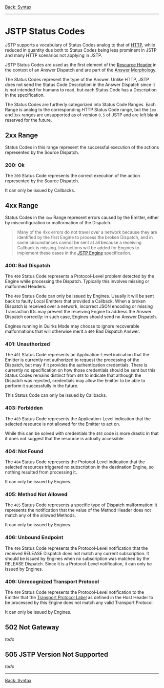 [Back: Syntax](index.md)

---

JSTP Status Codes
=================

JSTP supports a vocabulary of Status Codes analog to that of [HTTP](http://www.w3.org/Protocols/rfc2616/rfc2616-sec10.html), while reduced in quantity due both to Status Codes being less prominent in JSTP and many HTTP scenarios not applying in JSTP.

JSTP Status Codes are used as the first element of the [Resource Header](resource.md#answer-morphology) in the context of an Answer Dispatch and are part of the [Answer Morphology](index.md#answer-morphology). 

The Status Codes represent the type of the Answer. Unlike HTTP, JSTP does not send the Status Code Description in the Answer Dispatch since it is not intended for humans to read, but each Status Code has a Description in the specification.

The Status Codes are furtherly categorized into Status Code Ranges. Each Range is analog to the corresponding HTTP Status Code range, but the `1xx` and `3xx` ranges are unsupported as of version `0.5` of JSTP and are left blank reserved for the future.

2xx Range
--------

Status Codes in this range represent the successful execution of the actions represented by the Source Dispatch.

### 200: Ok

The `200` Status Code represents the correct execution of the action represented by the Source Dispatch. 

It can only be issued by Callbacks.

4xx Range
---------

Status Codes in the `4xx` Range represent errors caused by the Emitter, either by misconfiguration or malformation of the Dispatch. 

> Many of the 4xx errors do not travel over a network because they are identified by the first Engine to process the broken Dispatch, and in some circunstances cannot be sent at all because a receiving Callback is missing. Instructions will be added for Engines to implement these cases in the [JSTP Engine](https://github.com/jstp/jstp-engine) specification.

### 400: Bad Dispatch

The `400` Status Code represents a Protocol-Level problem detected by the Engine while processing the Dispatch. Typically this involves missing or malformed Headers.

The `400` Status Code can only be issued by Engines. Usually it will be sent back to faulty Local Emitters that provided a Callback. When a broken Dispatch is received over a network, incorrect JSON encoding or missing Transaction IDs may prevent the receiving Engine to address the Answer Dispatch correctly: in such case, Engines should send no Answer Dispatch. 

Engines running in Quirks Mode may choose to ignore recoverable malformations that will otherwise merit a `400` Bad Dispatch Answer.

### 401: Unauthorized

The `401` Status Code represents an Application-Level indication that the Emitter is currently not authorized to request the processing of the Dispatch, but may if it provides the authentication credentials. There is currently no specification on how those credentials should be sent but this Status Codes remains distinct from `403` to indicate that although the Dispatch was rejected, credentials may allow the Emitter to be able to perform it successfully in the future.

This Status Code can only be issued by Callbacks.

### 403: Forbidden

The `403` Status Code represents the Application-Level indication that the selected resource is not allowed for the Emitter to act on. 

While this can be solved with credentials the `403` code is more drastic in that it does not suggest that the resource is actually accessible.

### 404: Not Found

The `404` Status Code represents the Protocol-Level indication that the selected resources triggered no subscription in the destination Engine, so nothing resulted from processing it.

It can only be issued by Engines.

### 405: Method Not Allowed

The `405` Status Code represents a specific type of Dispatch malformation: it represents the notification that the value of the Method Header does not match any of the allowed Methods. 

It can only be issued by Engines.

### 406: Unbound Endpoint

The `406` Status Code represents the Protocol-Level notification that the received RELEASE Dispatch does not match any current subscription. It should be issued by Engines when no subscription was matched by the RELEASE Dispatch. Since it is a Protocol-Level notification, it can only be issued by Engines.

### 409: Unrecognized Transport Protocol

The `409` Status Code represents the Protocol-Level notification to the Emitter that the [Transport Protocol Label](host.md#transport-protocol-label) as defined in the Host Header to be processed by this Engine does not match any valid Transport Protocol. 

It can only be issued by Engines.



















502 Not Gateway
---------------

_todo_

505 JSTP Version Not Supported
------------------------------

_todo_

---

[Back: Syntax](index.md)
